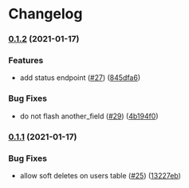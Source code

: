 # Changelog
### [0.1.2](https://github.com/DefrostedTuna/php-workflow-demo/compare/0.1.1...0.1.2) (2021-01-17)


### Features

* add status endpoint ([#27](https://github.com/DefrostedTuna/php-workflow-demo/issues/27)) ([845dfa6](https://github.com/DefrostedTuna/php-workflow-demo/commit/845dfa6ba9b13eb11bad01ad93571f9a3c782d74))


### Bug Fixes

* do not flash another_field ([#29](https://github.com/DefrostedTuna/php-workflow-demo/issues/29)) ([4b194f0](https://github.com/DefrostedTuna/php-workflow-demo/commit/4b194f0ec4bd63c3125d055bc0f3f5d6b7e45adb))

### [0.1.1](https://github.com/DefrostedTuna/php-workflow-demo/compare/0.1.0...0.1.1) (2021-01-17)


### Bug Fixes

* allow soft deletes on users table ([#25](https://github.com/DefrostedTuna/php-workflow-demo/issues/25)) ([13227eb](https://github.com/DefrostedTuna/php-workflow-demo/commit/13227ebb95d626bb30eff74fddb49b11e53634c9))
